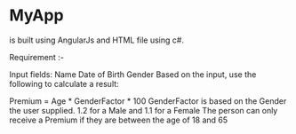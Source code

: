# MyApp
 is built using AngularJs and HTML file using c#.

Requirement :-

Input fields:
Name Date of Birth Gender
Based on the input, use the following to calculate a result:

Premium = Age * GenderFactor * 100 GenderFactor is based on the Gender the user supplied. 1.2 for a Male and 1.1 for a Female The person can only receive a Premium if they are between the age of 18 and 65
